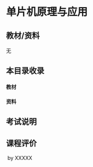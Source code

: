 # 单片机原理与应用

## 教材/资料

无



## 本目录收录

#### 教材

#### 资料



## 考试说明



## 课程评价



​																																													by XXXXX


